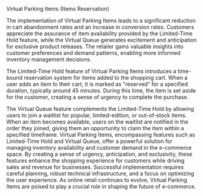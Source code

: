 Virtual Parking Items (Items Reservation)

The implementation of Virtual Parking Items leads to a significant reduction in cart abandonment rates and an increase in conversion rates. Customers appreciate the assurance of item availability provided by the Limited-Time Hold feature, while the Virtual Queue generates excitement and anticipation for exclusive product releases. The retailer gains valuable insights into customer preferences and demand patterns, enabling more informed inventory management decisions.

The Limited-Time Hold feature of Virtual Parking Items introduces a time-bound reservation system for items added to the shopping cart. When a user adds an item to their cart, it is marked as "reserved" for a specified duration, typically around 45 minutes. During this time, the item is set aside for the customer, creating a sense of urgency to complete the purchase.

The Virtual Queue feature complements the Limited-Time Hold by allowing users to join a waitlist for popular, limited-edition, or out-of-stock items. When an item becomes available, users on the waitlist are notified in the order they joined, giving them an opportunity to claim the item within a specified timeframe.
Virtual Parking Items, encompassing features such as Limited-Time Hold and Virtual Queue, offer a powerful solution for managing inventory availability and customer demand in the e-commerce space. By creating a sense of urgency, anticipation, and exclusivity, these features enhance the shopping experience for customers while driving sales and revenue for businesses. Successful implementation requires careful planning, robust technical infrastructure, and a focus on optimizing the user experience. As online retail continues to evolve, Virtual Parking Items are poised to play a crucial role in shaping the future of e-commerce.
